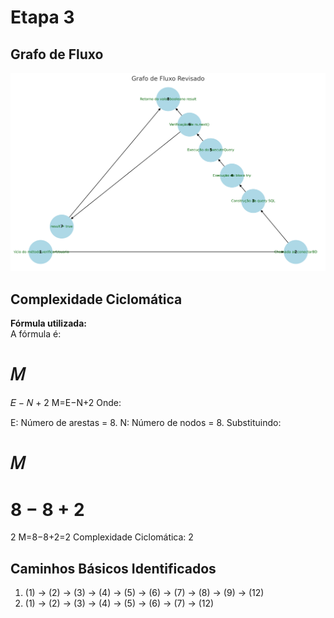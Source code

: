 # Etapa 3 

## Grafo de Fluxo

![grafo](image.png)

## Complexidade Ciclomática
**Fórmula utilizada:**  
A fórmula é:

𝑀
=
𝐸
−
𝑁
+
2
M=E−N+2
Onde:

E: Número de arestas = 8.
N: Número de nodos = 8.
Substituindo:

𝑀
=
8
−
8
+
2
=
2
M=8−8+2=2
Complexidade Ciclomática: 2

## Caminhos Básicos Identificados
1. (1) → (2) → (3) → (4) → (5) → (6) → (7) → (8) → (9) → (12)
2. (1) → (2) → (3) → (4) → (5) → (6) → (7) → (12)